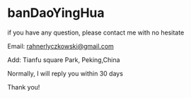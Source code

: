 # banDaoYingHua

if you have any question, please contact me with no hesitate


Email: rahnerlyczkowski@gmail.com


Add: Tianfu square Park, Peking,China


Normally, I will reply you within 30 days


Thank you!
